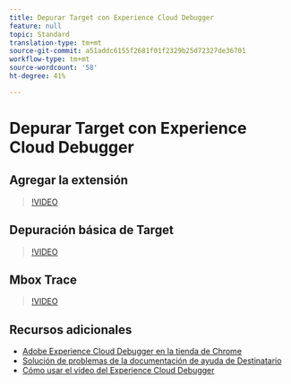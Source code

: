 ```yaml
---
title: Depurar Target con Experience Cloud Debugger
feature: null
topic: Standard
translation-type: tm+mt
source-git-commit: a51addc6155f2681f01f2329b25d72327de36701
workflow-type: tm+mt
source-wordcount: '58'
ht-degree: 41%

---
```



# Depurar Target con Experience Cloud Debugger

## Agregar la extensión

>[!VIDEO](https://video.tv.adobe.com/v/23114/?quality=12)

## Depuración básica de Target

>[!VIDEO](https://video.tv.adobe.com/v/23115/?quality=12)

## Mbox Trace

>[!VIDEO](https://video.tv.adobe.com/v/23113/?quality=12)

## Recursos adicionales

+ [Adobe Experience Cloud Debugger en la tienda de Chrome](https://chrome.google.com/webstore/detail/adobe-experience-cloud-de/ocdmogmohccmeicdhlhhgepeaijenapj?hl=en)
+ [Solución de problemas de la documentación de ayuda de Destinatario](/help/r-troubleshooting-target/troubleshooting-target.md)
+ [Cómo usar el vídeo del Experience Cloud Debugger](https://helpx.adobe.com/marketing-cloud-core/kt/using/experience-cloud-debugger-feature-video-use.html)
